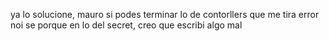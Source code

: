 ya lo solucione, mauro si podes terminar lo de contorllers que me tira error noi se porque en lo del secret, creo que escribi algo mal